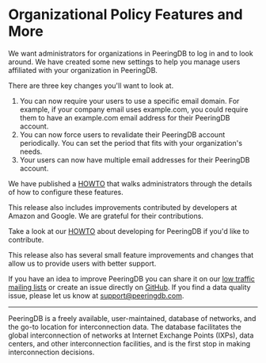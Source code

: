 # Organizational Policy Features and More

We want administrators for organizations in PeeringDB to log in and to look around. We have created some new settings to help you manage users affiliated with your organization in PeeringDB.

There are three key changes you'll want to look at.

1. You can now require your users to use a specific email domain. For example, if your company email uses example.com, you could require them to have an example.com email address for their PeeringDB account.
2. You can now force users to revalidate their PeeringDB account periodically. You can set the period that fits with your organization's needs.
3. Your users can now have multiple email addresses for their PeeringDB account.

We have published a [HOWTO](/howto/organizational_policy/) that walks administrators through the details of how to configure these features. 

This release also includes improvements contributed by developers at Amazon and Google. We are grateful for their contributions. 

Take a look at our [HOWTO](/howto/get-started-developing/) about developing for PeeringDB if you'd like to contribute.

This release also has several small feature improvements and changes that allow us to provide users with better support.

If you have an idea to improve PeeringDB you can share it on our [low traffic mailing lists](https://docs.peeringdb.com/#mailing-lists) or create an issue directly on [GitHub](https://github.com/peeringdb/peeringdb/issues). If you find a data quality issue, please let us know at [support@peeringdb.com](mailto:support@peeringdb.com).

--- 

PeeringDB is a freely available, user-maintained, database of networks, and the go-to location for interconnection data. The database facilitates the global interconnection of networks at Internet Exchange Points (IXPs), data centers, and other interconnection facilities, and is the first stop in making interconnection decisions.

